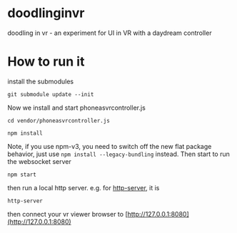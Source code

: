 # doodlinginvr
doodling in vr - an experiment for UI in VR with a daydream controller


# How to run it

install the submodules

```
git submodule update --init
```

Now we install and start phoneasvrcontroller.js

```
cd vendor/phoneasvrcontroller.js
```

```
npm install
```

Note, if you use npm-v3, you need to switch off the new flat package behavior, just
use ```npm install --legacy-bundling``` instead. Then start to run the websocket server 

```
npm start
```

then run a local http server. e.g. for [http-server](https://github.com/indexzero/http-server), it is

```
http-server
```

then connect your vr viewer browser to [http://127.0.0.1:8080](http://127.0.0.1:8080) 
